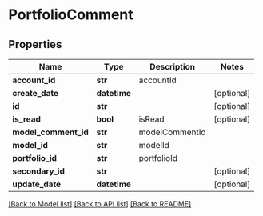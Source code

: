 # PortfolioComment

## Properties
Name | Type | Description | Notes
------------ | ------------- | ------------- | -------------
**account_id** | **str** | accountId | 
**create_date** | **datetime** |  | [optional] 
**id** | **str** |  | [optional] 
**is_read** | **bool** | isRead | [optional] 
**model_comment_id** | **str** | modelCommentId | 
**model_id** | **str** | modelId | 
**portfolio_id** | **str** | portfolioId | 
**secondary_id** | **str** |  | [optional] 
**update_date** | **datetime** |  | [optional] 

[[Back to Model list]](../README.md#documentation-for-models) [[Back to API list]](../README.md#documentation-for-api-endpoints) [[Back to README]](../README.md)


